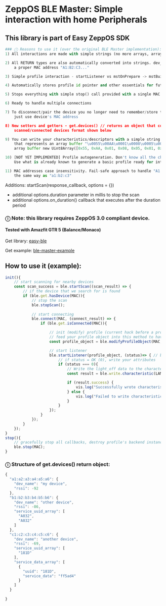 # ZeppOS BLE Master: Simple interaction with home Peripherals 
## This library is part of Easy ZeppOS SDK

```python
### ⓘ Reasons to use it (over the original BLE Master implementation):
1) All interactions are made with simple strings (no more arrays, arrays buffer nonsense)

2) All RETURN types are also automatically converted into strings. dev_addr is now
    a proper MAC address "A1:B2:C3..."

3) Simple profile interaction - startListener vs mstOnPrepare -> mstBuildProfile -> interact

4) Automatically stores profile id pointer and other essentials for future handling

5) Stops everything with simple stop() call provided with a single MAC address

6) Ready to handle multiple connections

7) To disconnect/pair the device you no longer need to remember/store the connect_id -
    just use device's MAC address

8) New setters and getters - get.devices() // returns an object that contains info about all previously
    scanned/connected devices format shown below

9) You can write your characteristics/descriptors with a simple string like "55AA01080501F1" or a string
    that represents an array buffer "\u0055\u00AA\u0001\u0008\u0005\u0001\u00F1" or just a usual
    array buffer new Uint8Array([0x55, 0xAA, 0x01, 0x08, 0x05, 0x01, 0xF1]).buffer

10) [NOT YET IMPLEMENTED] Profile autogeneration. Don't know all the chars and desc's?
    Use what is already known to generate a basic profile ready for interaction.

11) MAC addresses case insensitivity. Fail-safe approach to handle "A1:B2:C3..."
    the same way as "a1:b2:c3"
```
Additions:
startScan(response_callback, options = {}) 
- additional options.duration parameter in millis to stop the scan
- additional options.on_duration() callback that executes after the duration period

### ⓘ Note: this library requires ZeppOS 3.0 compliant device. 
#### Tested with Amazfit GTR 5 (Balance/Monaco)

Get library: [easy-ble](https://github.com/silver-zepp/zeppos-easy-ble/blob/master/easy-ble/ble-master.js)

Get example: [ble-master-example](https://github.com/silver-zepp/zeppos-easy-ble/tree/master/ble-master-example)

## How to use it (example):
```js
init(){
    // start scanning for nearby devices
    const scan_success = ble.startScan((scan_result) => {
        // if the device that we search for is found
        if (ble.get.hasDevice(MAC)){
            // stop the scan
            ble.stopScan();
            
            // start connecting
            ble.connect(MAC, (connect_result) => {
                if (ble.get.isConnected(MAC)){

                    // init (modify) profile (current hack before a proper ble.generateProfileObject implementation)
                    // feed your profile object into this method to have connect_id and dev_addr array buffer populated
                    const profile_object = ble.modifyProfileObject(MAC, original_profile_object);

                    // start listener
                    ble.startListener(profile_object, (status)=> { // backend_response // profile, status
                        // if status = OK (0), write your attributes
                        if (status === 0){ 
                            // Write the light_off data to the characteristic
                            const result = ble.write.characteristic(LAMP_MAC, 'A040', light_off_ab);

                            if (result.success) {
                                vis.log("Successfully wrote characteristic");
                            } else {
                                vis.log("Failed to write characteristic:", result.error);
                            }
                        }
                    });
                }
            });
        }
    });
}
stop(){
    // gracefully stop all callbacks, destroy profile's backend instance and finally disconnect the BLE 
    ble.stop(MAC);
}
```

### ⓘ Structure of get.devices() return object:
```js
{
  "a1:a2:a3:a4:a5:a6": {
    "dev_name": "my device",
    "rssi": -92
  },
  "b1:b2:b3:b4:b5:b6": {
    "dev_name": "other device",
    "rssi": -86,
    "service_uuid_array": [
      "A032",
      "A032"
    ]
  },
  "c1:c2:c3:c4:c5:c6": {
    "dev_name": "another device",
    "rssi": -69,
    "service_uuid_array": [
      "181D"
    ],
    "service_data_array": [
      {
        "uuid": "181D",
        "service_data": "ff5ad4"
      }
    ]
  }
  
}
```

